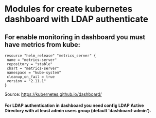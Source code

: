 # Modules for create kubernetes dashboard with LDAP authenticate  

## For enable monitoring in dashboard you must have metrics from kube:
 ```shell script
resource "helm_release" "metrics_server" {
  name = "metrics-server"
  repository = "stable"
  chart = "metrics-server"
  namespace = "kube-system"
  cleanup_on_fail = true
  version = "2.11.1"
}
 ```


Source: https://kubernetes.github.io/dashboard/

#### For LDAP authentication in dashboard you need config LDAP Active Directory with at least admin users group (default 'dashboard-admin').